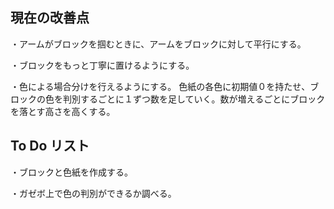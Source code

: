 ## 現在の改善点

・アームがブロックを掴むときに、アームをブロックに対して平行にする。　


・ブロックをもっと丁寧に置けるようにする。　　


・色による場合分けを行えるようにする。
色紙の各色に初期値０を持たせ、ブロックの色を判別するごとに１ずつ数を足していく。数が増えるごとにブロックを落とす高さを高くする。

## To Do リスト

・ブロックと色紙を作成する。　　


・ガゼボ上で色の判別ができるか調べる。　　
